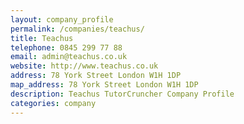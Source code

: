 ```yaml
---
layout: company_profile
permalink: /companies/teachus/
title: Teachus
telephone: 0845 299 77 88
email: admin@teachus.co.uk
website: http://www.teachus.co.uk
address: 78 York Street London W1H 1DP
map_address: 78 York Street London W1H 1DP
description: Teachus TutorCruncher Company Profile
categories: company
---
```


